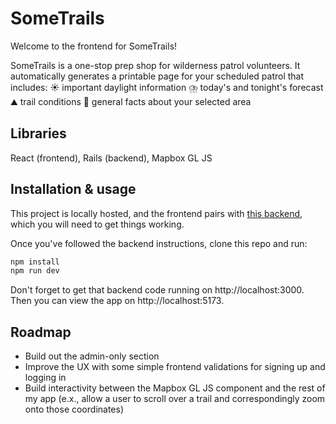 # SomeTrails

Welcome to the frontend for SomeTrails!

SomeTrails is a one-stop prep shop for wilderness patrol volunteers. It automatically generates a printable page for your scheduled patrol that includes:
:sunny: important daylight information
:cloud_with_lightning_and_rain: today's and tonight's forecast
:mountain: trail conditions
:notebook: general facts about your selected area

## Libraries

React (frontend),
Rails (backend),
Mapbox GL JS

## Installation & usage

This project is locally hosted, and the frontend pairs with [this backend](https://github.com/sararsaurus/backend-happy-trails-api), which you will need to get things working.

Once you've followed the backend instructions, clone this repo and run:

```bash
npm install
npm run dev
```

Don't forget to get that backend code running on http://localhost:3000.
Then you can view the app on http://localhost:5173.

## Roadmap

- Build out the admin-only section
- Improve the UX with some simple frontend validations for signing up and logging in
- Build interactivity between the Mapbox GL JS component and the rest of my app (e.x., allow a user to scroll over a trail and correspondingly zoom onto those coordinates)
